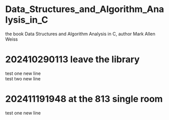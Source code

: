 # Data_Structures_and_Algorithm_Analysis_in_C
the book Data Structures and Algorithm Analysis in C, author Mark Allen Weiss
# 202410290113 leave the library  
test one new line  
test two new line

# 202411191948 at the 813 single room
test one new line
